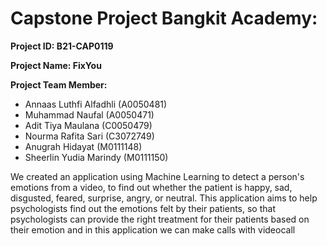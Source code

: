 <h1>Capstone Project Bangkit Academy:</h1>


**Project ID: B21-CAP0119**

**Project Name: FixYou**

**Project Team Member:**
- Annaas Luthfi Alfadhli (A0050481)
- Muhammad Naufal (A0050471)
- Adit Tiya Maulana (C0050479)
- Nourma Rafita Sari (C3072749)
- Anugrah Hidayat (M0111148)
- Sheerlin Yudia Marindy (M0111150)

We created an application using Machine Learning to detect a person's emotions from a video, to find out whether the patient is happy, sad, disgusted, feared, surprise, angry, or neutral. This application aims to help psychologists find out the emotions felt by their patients, so that psychologists can provide the right treatment for their patients based on their emotion and in this application we can make calls with videocall
